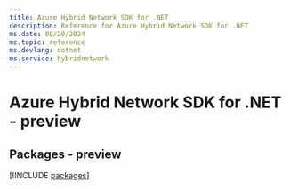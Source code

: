 ```yaml
---
title: Azure Hybrid Network SDK for .NET
description: Reference for Azure Hybrid Network SDK for .NET
ms.date: 08/29/2024
ms.topic: reference
ms.devlang: dotnet
ms.service: hybridnetwork
---
```

# Azure Hybrid Network SDK for .NET - preview
## Packages - preview
[!INCLUDE [packages](hybrid-network-index.md)]